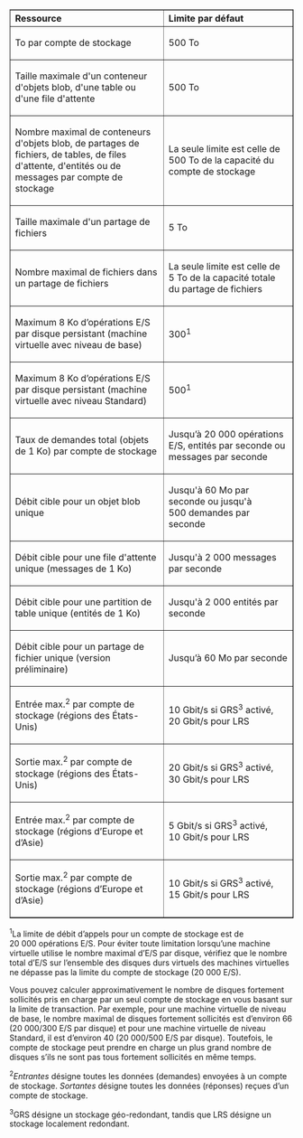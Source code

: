 <table cellspacing="0" border="1">
<tr>
   <th align="left" valign="middle">Ressource</th>
   <th align="left" valign="middle">Limite par défaut</th>
</tr>
<tr>
   <td valign="middle"><p>To par compte de stockage</p></td>
   <td valign="middle"><p>500&#160;To</p></td>
</tr>
<tr>
   <td valign="middle"><p>Taille maximale d'un conteneur d'objets blob, d'une table ou d'une file d'attente</p></td>
   <td valign="middle"><p>500&#160;To</p></td>
</tr>
<tr>
   <td valign="middle"><p>Nombre maximal de conteneurs d'objets blob, de partages de fichiers, de tables, de files d'attente, d'entités ou de messages par compte de stockage</p></td>
   <td valign="middle"><p>La seule limite est celle de 500&#160;To de la capacité du compte de stockage</p></td>
</tr>
<tr>
   <td valign="middle"><p>Taille maximale d'un partage de fichiers</p></td>
   <td valign="middle"><p>5&#160;To</p></td>
</tr>
<tr>
   <td valign="middle"><p>Nombre maximal de fichiers dans un partage de fichiers</p></td>
   <td valign="middle"><p>La seule limite est celle de 5&#160;To de la capacité totale du partage de fichiers</p></td>
</tr>
<tr>
   <td valign="middle"><p>Maximum 8&#160;Ko d’opérations E/S par disque persistant (machine virtuelle avec niveau de base)</p></td>
   <td valign="middle"><p>300<sup>1</sup></p></td>
</tr>
<tr>
   <td valign="middle"><p>Maximum 8&#160;Ko d’opérations E/S par disque persistant (machine virtuelle avec niveau Standard)</p></td>
   <td valign="middle"><p>500<sup>1</sup></p></td>
</tr>
<tr>
   <td valign="middle"><p>Taux de demandes total (objets de 1&#160;Ko) par compte de stockage</p></td>
   <td valign="middle"><p>Jusqu’à 20&#160;000&#160;opérations E/S, entités par seconde ou messages par seconde</p></td>
</tr>
<tr>
   <td valign="middle"><p>Débit cible pour un objet blob unique</p></td>
   <td valign="middle"><p>Jusqu'à 60&#160;Mo par seconde ou jusqu'à 500&#160;demandes par seconde</p></td>
</tr>
<tr>
   <td valign="middle"><p>Débit cible pour une file d'attente unique (messages de 1&#160;Ko)</p></td>
   <td valign="middle"><p>Jusqu'à 2&#160;000&#160;messages par seconde</p></td>
</tr>
<tr>
   <td valign="middle"><p>Débit cible pour une partition de table unique (entités de 1&#160;Ko)</p></td>
   <td valign="middle"><p>Jusqu'à 2&#160;000&#160;entités par seconde</p></td>
</tr>
<tr>
   <td valign="middle"><p>Débit cible pour un partage de fichier unique (version préliminaire)</p></td>
   <td valign="middle"><p>Jusqu’à 60&#160;Mo par seconde</p></td>
</tr>
<tr>
   <td valign="middle"><p>Entrée max.<sup>2</sup> par compte de stockage (régions des États-Unis)</p></td>
   <td valign="middle"><p>10&#160;Gbit/s si GRS<sup>3</sup> activé, 20&#160;Gbit/s pour LRS</p></td>
</tr>
<tr>
   <td valign="middle"><p>Sortie max.<sup>2</sup> par compte de stockage (régions des États-Unis)</p></td>
   <td valign="middle"><p>20&#160;Gbit/s si GRS<sup>3</sup> activé, 30&#160;Gbit/s pour LRS</p></td>
</tr>
<tr>
   <td valign="middle"><p>Entrée max.<sup>2</sup> par compte de stockage (régions d’Europe et d’Asie)</p></td>
   <td valign="middle"><p>5&#160;Gbit/s si GRS<sup>3</sup> activé, 10&#160;Gbit/s pour LRS</p></td>
</tr>
<tr>
   <td valign="middle"><p>Sortie max.<sup>2</sup> par compte de stockage (régions d’Europe et d’Asie)</p></td>
   <td valign="middle"><p>10&#160;Gbit/s si GRS<sup>3</sup> activé, 15&#160;Gbit/s pour LRS</p></td>
</tr>
</table>

<sup>1</sup>La limite de débit d’appels pour un compte de stockage est de 20 000 opérations E/S. Pour éviter toute limitation lorsqu’une machine virtuelle utilise le nombre maximal d’E/S par disque, vérifiez que le nombre total d’E/S sur l’ensemble des disques durs virtuels des machines virtuelles ne dépasse pas la limite du compte de stockage (20 000 E/S).

Vous pouvez calculer approximativement le nombre de disques fortement sollicités pris en charge par un seul compte de stockage en vous basant sur la limite de transaction. Par exemple, pour une machine virtuelle de niveau de base, le nombre maximal de disques fortement sollicités est d’environ 66 (20 000/300 E/S par disque) et pour une machine virtuelle de niveau Standard, il est d’environ 40 (20 000/500 E/S par disque). Toutefois, le compte de stockage peut prendre en charge un plus grand nombre de disques s’ils ne sont pas tous fortement sollicités en même temps.

<sup>2</sup>*Entrantes* désigne toutes les données (demandes) envoyées à un compte de stockage. *Sortantes* désigne toutes les données (réponses) reçues d’un compte de stockage.

<sup>3</sup>GRS désigne un stockage géo-redondant, tandis que LRS désigne un stockage localement redondant.

<!---HONumber=July15_HO3-->